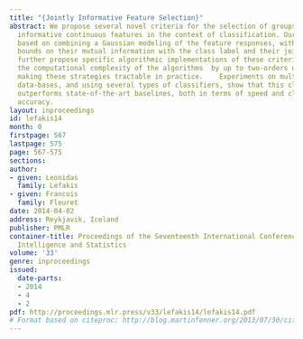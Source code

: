 ```yaml
---
title: "{Jointly Informative Feature Selection}"
abstract: We propose several novel criteria for the selection of groups of jointly
  informative continuous features in the context of classification. Our approach is
  based on combining a Gaussian modeling of the feature responses, with derived upper
  bounds on their mutual information with the class label and their joint entropy.    We
  further propose specific algorithmic implementations of these criteria which reduce
  the computational complexity of the algorithms  by up to two-orders of magnitude,
  making these strategies tractable in practice.    Experiments on multiple computer-vision
  data-bases, and using several types of classifiers, show that this class of methods
  outperforms state-of-the-art baselines, both in terms of speed and classification
  accuracy.
layout: inproceedings
id: lefakis14
month: 0
firstpage: 567
lastpage: 575
page: 567-575
sections: 
author:
- given: Leonidas
  family: Lefakis
- given: Francois
  family: Fleuret
date: 2014-04-02
address: Reykjavik, Iceland
publisher: PMLR
container-title: Proceedings of the Seventeenth International Conference on Artificial
  Intelligence and Statistics
volume: '33'
genre: inproceedings
issued:
  date-parts:
  - 2014
  - 4
  - 2
pdf: http://proceedings.mlr.press/v33/lefakis14/lefakis14.pdf
# Format based on citeproc: http://blog.martinfenner.org/2013/07/30/citeproc-yaml-for-bibliographies/
---
```

